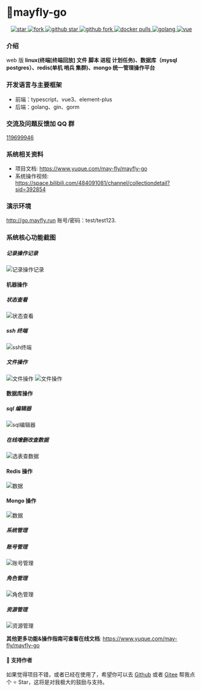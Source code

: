 # 🌈mayfly-go

<p align="center">
  <a href="https://gitee.com/dromara/mayfly-go" target="_blank">
    <img src="https://gitee.com/dromara/mayfly-go/badge/star.svg?theme=white" alt="star"/>
    <img src="https://gitee.com/dromara/mayfly-go/badge/fork.svg" alt="fork"/>
  </a>
  <a href="https://github.com/dromara/mayfly-go" target="_blank">
    <img src="https://img.shields.io/github/stars/dromara/mayfly-go.svg?style=social" alt="github star"/>
    <img src="https://img.shields.io/github/forks/dromara/mayfly-go.svg?style=social" alt="github fork"/>
  </a>
  <a href="https://hub.docker.com/r/mayflygo/mayfly-go/tags" target="_blank">
    <img src="https://img.shields.io/docker/pulls/mayflygo/mayfly-go.svg?label=docker%20pulls&color=fac858" alt="docker pulls"/>
  </a>
  <a href="https://github.com/golang/go" target="_blank">
    <img src="https://img.shields.io/badge/Golang-1.21%2B-yellow.svg" alt="golang"/>
  </a>
  <a href="https://cn.vuejs.org" target="_blank">
    <img src="https://img.shields.io/badge/Vue-3.x-green.svg" alt="vue">
  </a>
</p>

### 介绍

web 版 **linux(终端[终端回放] 文件 脚本 进程 计划任务)、数据库（mysql postgres）、redis(单机 哨兵 集群)、mongo 统一管理操作平台**

### 开发语言与主要框架

- 前端：typescript、vue3、element-plus
- 后端：golang、gin、gorm

### 交流及问题反馈加 QQ 群

<a target="_blank" href="https://qm.qq.com/cgi-bin/qm/qr?k=IdJSHW0jTMhmWFHBUS9a83wxtrxDDhFj&jump_from=webapi">119699946</a>

### 系统相关资料

- 项目文档: https://www.yuque.com/may-fly/mayfly-go
- 系统操作视频: https://space.bilibili.com/484091081/channel/collectiondetail?sid=392854

### 演示环境

http://go.mayfly.run
账号/密码：test/test123.

### 系统核心功能截图

##### 记录操作记录

![记录操作记录](https://objs.gitee.io/mayfly-go-docs/home/log.jpg "屏幕截图.png")

#### 机器操作

##### 状态查看

![状态查看](https://objs.gitee.io/mayfly-go-docs/home/machine-status.jpg "屏幕截图.png")

##### ssh 终端

![ssh终端](https://objs.gitee.io/mayfly-go-docs/home/machine-ssh.jpg "屏幕截图.png")

##### 文件操作

![文件操作](https://objs.gitee.io/mayfly-go-docs/home/file-dir.jpg "屏幕截图.png")
![文件操作](https://objs.gitee.io/mayfly-go-docs/home/file-content-update.jpg "屏幕截图.png")

#### 数据库操作

##### sql 编辑器

![sql编辑器](https://objs.gitee.io/mayfly-go-docs/home/dbms-sql-editor.jpg "屏幕截图.png")

##### 在线增删改查数据

![选表查数据](https://objs.gitee.io/mayfly-go-docs/home/dbms-show-table-data.jpg "屏幕截图.png")

#### Redis 操作

![数据](https://objs.gitee.io/mayfly-go-docs/home/redis-data-list.jpg "屏幕截图.png")

#### Mongo 操作

![数据](https://objs.gitee.io/mayfly-go-docs/home/mongo-op.jpg "屏幕截图.png")

##### 系统管理

##### 账号管理

![账号管理](https://images.gitee.com/uploads/images/2021/0607/173919_a8d7dc18_1240250.png "屏幕截图.png")

##### 角色管理

![角色管理](https://images.gitee.com/uploads/images/2021/0607/174028_3654fb28_1240250.png "屏幕截图.png")

##### 资源管理

![资源管理](https://images.gitee.com/uploads/images/2021/0607/174436_e9e1535c_1240250.png "屏幕截图.png")

**其他更多功能&操作指南可查看在线文档**: https://www.yuque.com/may-fly/mayfly-go

#### 💌 支持作者

如果觉得项目不错，或者已经在使用了，希望你可以去 <a target="_blank" href="https://github.com/dromara/mayfly-go">Github</a> 或者 <a target="_blank" href="https://gitee.com/dromara/mayfly-go">Gitee</a> 帮我点个 ⭐ Star，这将是对我极大的鼓励与支持。
